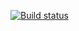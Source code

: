 

[![Build status](https://ci.appveyor.com/api/projects/status/iklwfscwxdmiqt8a?svg=true)](https://ci.appveyor.com/project/Pezu-git/containers-set)
